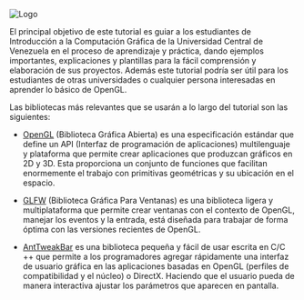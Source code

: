 ![Logo](http://190.169.70.132/wp-content/uploads/2014/06/logo1.jpg)

El principal objetivo de este tutorial es guiar a los estudiantes de Introducción a la Computación Gráfica de la Universidad Central de Venezuela en el proceso de aprendizaje y práctica, dando ejemplos importantes, explicaciones y plantillas para la fácil comprensión y elaboración de sus proyectos. Además este tutorial podría ser útil para los estudiantes de otras universidades o cualquier persona interesadas en aprender lo básico de OpenGL.

Las bibliotecas más relevantes que se usarán a lo largo del tutorial son las siguientes: 
* [OpenGL](https://www.khronos.org/opengl/) (Biblioteca Gráfica Abierta) es una especificación estándar que define un API (Interfaz de programación de aplicaciones) multilenguaje y plataforma que permite crear aplicaciones que produzcan gráficos en 2D y 3D. Esta proporciona un conjunto de funciones que facilitan enormemente el trabajo con primitivas geométricas y su ubicación en el espacio.

* [GLFW](http://www.glfw.org/) (Biblioteca Gráfica Para Ventanas) es una biblioteca ligera y multiplataforma que permite crear ventanas con el contexto de OpenGL, manejar los eventos y la entrada, está diseñada para trabajar de forma óptima con las versiones recientes de OpenGL.

* [AntTweakBar](http://anttweakbar.sourceforge.net/doc/) es una biblioteca pequeña y fácil de usar escrita en C/C ++ que permite a los programadores agregar rápidamente una interfaz de usuario gráfica en las aplicaciones basadas en OpenGL (perfiles de compatibilidad y el núcleo) o DirectX. Haciendo que el usuario pueda de manera interactiva ajustar los parámetros que aparecen en pantalla.
